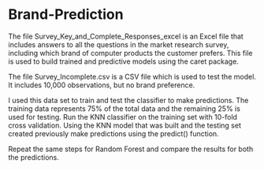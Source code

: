# Brand-Prediction
The file Survey_Key_and_Complete_Responses_excel is an Excel file that includes answers to all the questions in the market research survey, including which brand of computer products the customer prefers. This file is used to build trained and predictive models using the caret package.

The file Survey_Incomplete.csv is a CSV file  which is used to test the model. It includes 10,000 observations, but no brand preference.

I used this data set to train and test the classifier to make predictions. The training data represents 75% of the total data and the remaining 25% is used for testing.
Run the KNN classifier on the training set with 10-fold cross validation. Using the KNN model that was built and the testing set created previously make predictions using the predict() function.

Repeat the same steps for Random Forest and compare the results for both the predictions.
